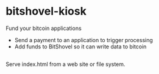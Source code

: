 # bitshovel-kiosk

Fund your bitcoin applications
* Send a payment to an application to trigger processing
* Add funds to BitShovel so it can write data to bitcoin

##
Serve index.html from a web site or file system.